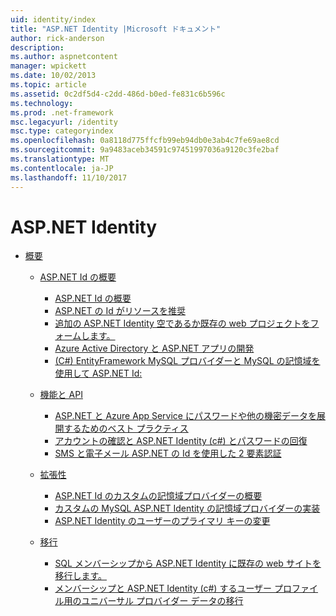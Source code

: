 ```yaml
---
uid: identity/index
title: "ASP.NET Identity |Microsoft ドキュメント"
author: rick-anderson
description: 
ms.author: aspnetcontent
manager: wpickett
ms.date: 10/02/2013
ms.topic: article
ms.assetid: 0c2df5d4-c2dd-486d-b0ed-fe831c6b596c
ms.technology: 
ms.prod: .net-framework
msc.legacyurl: /identity
msc.type: categoryindex
ms.openlocfilehash: 0a8118d775ffcfb99eb94db0e3ab4c7fe69ae8cd
ms.sourcegitcommit: 9a9483aceb34591c97451997036a9120c3fe2baf
ms.translationtype: MT
ms.contentlocale: ja-JP
ms.lasthandoff: 11/10/2017
---
```

<a name="aspnet-identity"></a>ASP.NET Identity
====================
- [概要](overview/index.md)

    - [ASP.NET Id の概要](overview/getting-started/index.md)

        - [ASP.NET Id の概要](overview/getting-started/introduction-to-aspnet-identity.md)
        - [ASP.NET の Id がリソースを推奨](overview/getting-started/aspnet-identity-recommended-resources.md)
        - [追加の ASP.NET Identity 空であるか既存の web プロジェクトをフォームします。](overview/getting-started/adding-aspnet-identity-to-an-empty-or-existing-web-forms-project.md)
        - [Azure Active Directory と ASP.NET アプリの開発](overview/getting-started/developing-aspnet-apps-with-windows-azure-active-directory.md)
        - [(C#) EntityFramework MySQL プロバイダーと MySQL の記憶域を使用して ASP.NET Id:](overview/getting-started/aspnet-identity-using-mysql-storage-with-an-entityframework-mysql-provider.md)
    - [機能と API](overview/features-api/index.md)

        - [ASP.NET と Azure App Service にパスワードや他の機密データを展開するためのベスト プラクティス](overview/features-api/best-practices-for-deploying-passwords-and-other-sensitive-data-to-aspnet-and-azure.md)
        - [アカウントの確認と ASP.NET Identity (c#) とパスワードの回復](overview/features-api/account-confirmation-and-password-recovery-with-aspnet-identity.md)
        - [SMS と電子メール ASP.NET の Id を使用した 2 要素認証](overview/features-api/two-factor-authentication-using-sms-and-email-with-aspnet-identity.md)
    - [拡張性](overview/extensibility/index.md)

        - [ASP.NET Id のカスタムの記憶域プロバイダーの概要](overview/extensibility/overview-of-custom-storage-providers-for-aspnet-identity.md)
        - [カスタムの MySQL ASP.NET Identity の記憶域プロバイダーの実装](overview/extensibility/implementing-a-custom-mysql-aspnet-identity-storage-provider.md)
        - [ASP.NET Identity のユーザーのプライマリ キーの変更](overview/extensibility/change-primary-key-for-users-in-aspnet-identity.md)
    - [移行](overview/migrations/index.md)

        - [SQL メンバーシップから ASP.NET Identity に既存の web サイトを移行します。](overview/migrations/migrating-an-existing-website-from-sql-membership-to-aspnet-identity.md)
        - [メンバーシップと ASP.NET Identity (c#) するユーザー プロファイル用のユニバーサル プロバイダー データの移行](overview/migrations/migrating-universal-provider-data-for-membership-and-user-profiles-to-aspnet-identity.md)
